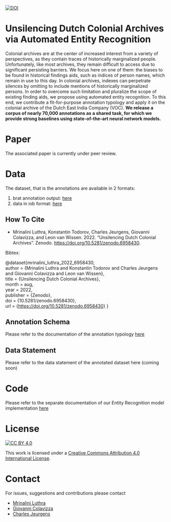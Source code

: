 [![DOI](https://zenodo.org/badge/388462045.svg)](https://zenodo.org/badge/latestdoi/388462045)

# Unsilencing Dutch Colonial Archives via Automated Entity Recognition 

Colonial archives are at the center of increased interest from a variety of perspectives, as they contain traces of historically marginalized people. Unfortunately, like most archives, they remain difficult to access due to significant persisting barriers. We focus here on one of them: the biases to be found in historical findings aids, such as indices of person names, which remain in use to this day. In colonial archives, indexes can perpetrate silences by omitting to include mentions of historically marginalized persons. In order to overcome such limitation and pluralize the scope of existing finding aids, we propose using automated entity recognition. To this end, we contribute a fit-for-purpose annotation typology and apply it on the colonial archive of the Dutch East India Company (VOC). **We release a corpus of nearly 70,000 annotations as a shared task, for which we provide strong baselines using state-of-the-art neural network models.**

# Paper

The associated paper is currently under peer review.

# Data

The dataset, that is the annotations are available in 2 formats:

1) brat annotation output: [here](data/annotated_data)
2) data in iob format: [here](processed_data)

## How To Cite

* Mrinalini Luthra, Konstantin Todorov, Charles Jeurgens, Giovanni Colavizza, and Leon van Wissen. 2022. “Unsilencing Dutch Colonial Archives”. Zenodo. https://doi.org/10.5281/zenodo.6958430.

Bibtex:

@dataset{mrinalini_luthra_2022_6958430,\
  author       = {Mrinalini Luthra and
                  Konstantin Todorov and
                  Charles Jeurgens and
                  Giovanni Colavizza and
                  Leon van Wissen},\
  title        = {Unsilencing Dutch Colonial Archives},\
  month        = aug,\
  year         = 2022,\
  publisher    = {Zenodo},\
  doi          = {10.5281/zenodo.6958430},\
  url          = {https://doi.org/10.5281/zenodo.6958430}
}


## Annotation Schema
Please refer to the documentation of the annotation typology [here](data/README.md)

## Data Statement
Please refer to the data statement of the annotated dataset here (coming soon)

# Code

Please refer to the separate documentation of our Entity Recognition model implementation [here](src/code_documentation.md)

# License

[![CC BY 4.0][cc-by-shield]][cc-by]

This work is licensed under a
[Creative Commons Attribution 4.0 International License][cc-by].


[cc-by]: http://creativecommons.org/licenses/by/4.0/
[cc-by-image]: https://i.creativecommons.org/l/by/4.0/88x31.png
[cc-by-shield]: https://img.shields.io/badge/License-CC%20BY%204.0-lightgrey.svg

# Contact

For issues, suggestions and contributions please contact 
* [Mrinalini Luthra](mrinalini.luthra@gmail.com) 
* [Giovanni Colavizza](g.colavizza@uva.nl)
* [Charles Jeurgens](K.J.P.F.M.Jeurgens@uva.nl)
